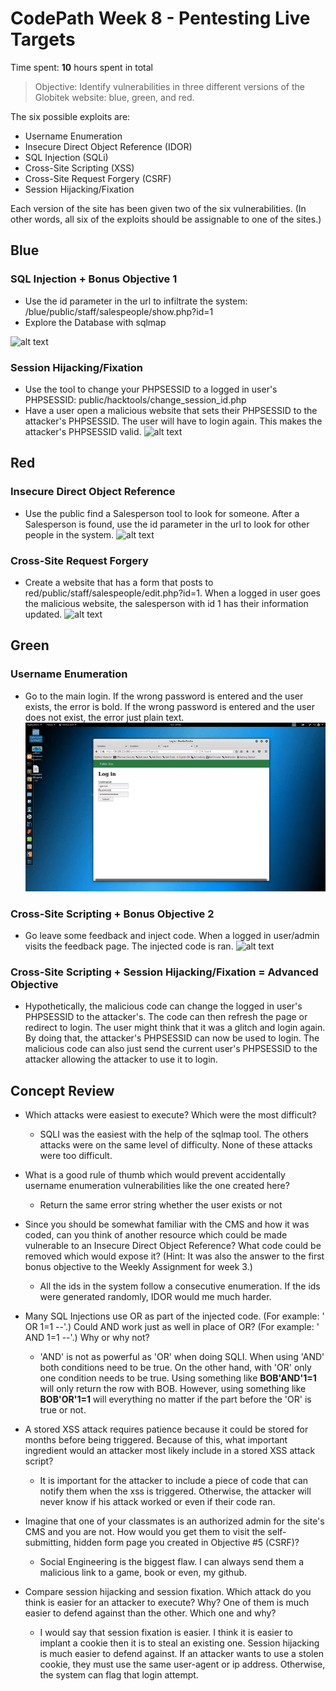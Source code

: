# CodePath Week 8 - Pentesting Live Targets
Time spent: **10** hours spent in total

> Objective: Identify vulnerabilities in three different versions of the Globitek website: blue, green, and red.

The six possible exploits are:
* Username Enumeration
* Insecure Direct Object Reference (IDOR)
* SQL Injection (SQLi)
* Cross-Site Scripting (XSS)
* Cross-Site Request Forgery (CSRF)
* Session Hijacking/Fixation

Each version of the site has been given two of the six vulnerabilities. (In other words, all six of the exploits should be assignable to one of the sites.)


## Blue
### SQL Injection + Bonus Objective 1
* Use the id parameter in the url to infiltrate the system: /blue/public/staff/salespeople/show.php?id=1 
* Explore the Database with sqlmap

![alt text](https://github.com/bdinle/CodePath-Week-8/blob/master/Demo/SQLI.gif "SQLI Demo")

### Session Hijacking/Fixation
* Use the tool to change your PHPSESSID to a logged in user's PHPSESSID: public/hacktools/change_session_id.php
* Have a user open a malicious website that sets their PHPSESSID to the attacker's PHPSESSID. The user will have to login again. This makes the attacker's PHPSESSID valid.
![alt text](https://github.com/bdinhle/CodePath-Week-8/blob/master/Demo/SessionHijacking.gif "Session Demo")

## Red
### Insecure Direct Object Reference
* Use the public find a Salesperson tool to look for someone. After a Salesperson is found, use the id parameter in the url to look for other people in the system.
![alt text](https://github.com/bdinhle/CodePath-Week-8/blob/master/Demo/IDOR.gif "Insecure Direct Object Reference Demo")

### Cross-Site Request Forgery
* Create a website that has a form that posts to red/public/staff/salespeople/edit.php?id=1. When a logged in user goes the malicious website, the salesperson with id 1 has their information updated.
![alt text](https://github.com/bdinhle/CodePath-Week-8/blob/master/Demo/CSRF.gif "Cross-Site Request Forgery Demo")


## Green
### Username Enumeration
* Go to the main login. If the wrong password is entered and the user exists, the error is bold. If the wrong password is entered and the user does not exist, the error just plain text. 
![alt text](https://github.com/bdinhle/CodePath-Week-8/blob/master/Demo/UsernameEnumeration.gif "Username Enumeration Demo")

### Cross-Site Scripting + Bonus Objective 2
* Go leave some feedback and inject code. When a logged in user/admin visits the feedback page. The injected code is ran.
![alt text](https://github.com/bdinhle/CodePath-Week-8/blob/master/Demo/XSS.gif "Cross-Site Scripting Demo")

### Cross-Site Scripting + Session Hijacking/Fixation = Advanced Objective
* Hypothetically, the malicious code can change the logged in user's PHPSESSID to the attacker's. The code can then refresh the page or redirect to login. The user might think that it was a glitch and login again. By doing that, the attacker's PHPSESSID can now be used to login. The malicious code can also just send the current user's PHPSESSID to the attacker allowing the attacker to use it to login.

## Concept Review
* Which attacks were easiest to execute? Which were the most difficult?
  * SQLI was the easiest with the help of the sqlmap tool. The others attacks were on the same level of difficulty. None of these attacks were too difficult. 

* What is a good rule of thumb which would prevent accidentally username enumeration vulnerabilities like the one created here?
  * Return the same error string whether the user exists or not 
  
* Since you should be somewhat familiar with the CMS and how it was coded, can you think of another resource which could be made vulnerable to an Insecure Direct Object Reference? What code could be removed which would expose it? (Hint: It was also the answer to the first bonus objective to the Weekly Assignment for week 3.)
  * All the ids in the system follow a consecutive enumeration. If the ids were generated randomly, IDOR would me much harder.

* Many SQL Injections use OR as part of the injected code. (For example: ' OR 1=1 --'.) Could AND work just as well in place of OR? (For example: ' AND 1=1 --'.) Why or why not?
  * 'AND' is not as powerful as 'OR' when doing SQLI. When using 'AND' both conditions need to be true. On the other hand, with 'OR' only one condition needs to be true. Using something like **BOB'AND'1=1** will only return the row with BOB. However, using something like **BOB'OR'1=1** will everything no matter if the part before the 'OR' is true or not.

* A stored XSS attack requires patience because it could be stored for months before being triggered. Because of this, what important ingredient would an attacker most likely include in a stored XSS attack script?
  * It is important for the attacker to include a piece of code that can notify them when the xss is triggered. Otherwise, the attacker will never know if his attack worked or even if their code ran.

* Imagine that one of your classmates is an authorized admin for the site's CMS and you are not. How would you get them to visit the self-submitting, hidden form page you created in Objective #5 (CSRF)?
  * Social Engineering is the biggest flaw. I can always send them a malicious link to a game, book or even, my github. 

* Compare session hijacking and session fixation. Which attack do you think is easier for an attacker to execute? Why? One of them is much easier to defend against than the other. Which one and why?
  * I would say that session fixation is easier. I think it is easier to implant a cookie then it is to steal an existing one. Session hijacking is much easier to defend against. If an attacker wants to use a stolen cookie, they must use the same user-agent or ip address. Otherwise, the system can flag that login attempt.
